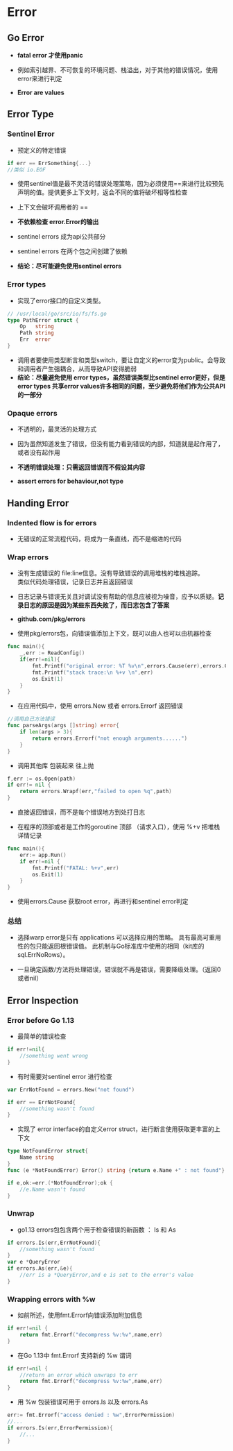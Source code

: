 # Error

## Go Error

* **fatal error 才使用panic**

* 例如索引越界、不可恢复的环境问题、栈溢出，对于其他的错误情况，使用error来进行判定

* **Error are values**

## Error Type

### Sentinel Error
  
* 预定义的特定错误

```go
if err == ErrSomething{...}
//类似 io.EOF
```

* 使用sentinel值是最不灵活的错误处理策略，因为必须使用==来进行比较预先声明的值。提供更多上下文时，返会不同的值将破坏相等性检查
* 上下文会破坏调用者的 ==  

* **不依赖检查 error.Error的输出**

* sentinel errors 成为api公共部分

* sentinel errors 在两个包之间创建了依赖

* **结论：尽可能避免使用sentinel errors**

### Error types

* 实现了error接口的自定义类型。

```go
// /usr/local/go/src/io/fs/fs.go
type PathError struct {
	Op   string
	Path string
	Err  error
}

```

* 调用者要使用类型断言和类型switch，要让自定义的error变为public。会导致和调用者产生强耦合，从而导致API变得脆弱
* **结论：尽量避免使用 error types，虽然错误类型比sentinel error更好，但是error types 共享error values许多相同的问题，至少避免将他们作为公共API的一部分**

### Opaque errors

* 不透明的，最灵活的处理方式
* 因为虽然知道发生了错误，但没有能力看到错误的内部，知道就是起作用了，或者没有起作用
* **不透明错误处理：只需返回错误而不假设其内容**

* **assert errors for behaviour,not type**

## Handing Error

### Indented flow is for errors

* 无错误的正常流程代码，将成为一条直线，而不是缩进的代码

### Wrap errors

* 没有生成错误的 file:line信息。没有导致错误的调用堆栈的堆栈追踪。  
        类似代码处理错误，记录日志并且返回错误

* 日志记录与错误无关且对调试没有帮助的信息应被视为噪音，应予以质疑。**记录日志的原因是因为某些东西失败了，而日志包含了答案**

* **github.com/pkg/errors**

* 使用pkg/errors包，向错误值添加上下文，既可以由人也可以由机器检查

```go
func main(){
    _,err := ReadConfig()
    if(err!=nil){
        fmt.Printf("original error: %T %v\n",errors.Cause(err),errors.Cause(err))
        fmt.Printf("stack trace:\n %+v \n",err)
        os.Exit(1)
    }
}

```

* 在应用代码中，使用 errors.New 或者 errors.Errorf 返回错误

```go
//调用自己方法错误
func parseArgs(args []string) error{
    if len(args > 3){
        return errors.Errorf("not enough arguments......")
    }
}
```

* 调用其他库 包装起来 往上抛

```go
f,err := os.Open(path)
if err!= nil {
    return errors.Wrapf(err,"failed to open %q",path)
}

```

* 直接返回错误，而不是每个错误地方到处打日志

* 在程序的顶部或者是工作的goroutine 顶部 （请求入口），使用 %+v 把堆栈详情记录

```go
func main(){
    err:= app.Run()
    if err!=nil {
        fmt.Printf("FATAL: %+v",err)
        os.Exit(1)
    }
}

```

* 使用errors.Cause 获取root error，再进行和sentinel error判定

### 总结

* 选择warp error是只有 applications 可以选择应用的策略。 具有最高可重用性的包只能返回根错误值。
    此机制与Go标准库中使用的相同（kit库的sql.ErrNoRows）。

* 一旦确定函数/方法将处理错误，错误就不再是错误，需要降级处理。（返回0 或者nil）

## Error Inspection

### Error before Go 1.13

* 最简单的错误检查

```go
if err!=nil{
    //something went wrong
}
```

* 有时需要对sentinel error 进行检查

```go
var ErrNotFound = errors.New("not found")

if err == ErrNotFound{
    //something wasn't found
}

```

* 实现了 error interface的自定义error struct，进行断言使用获取更丰富的上下文

```go
type NotFoundError struct{
    Name string
}
func (e *NotFoundError) Error() string {return e.Name +" : not found"}

if e,ok:=err.(*NotFoundError);ok {
    //e.Name wasn't found
}
```

### Unwrap

* go1.13 errors包包含两个用于检查错误的新函数 ： Is 和 As

```go
if errors.Is(err,ErrNotFound){
    //something wasn't found
}
var e *QueryError
if errors.As(err,&e){
    //err is a *QueryError,and e is set to the error's value
}
```

### Wrapping errors with %w

* 如前所述，使用fmt.Errorf向错误添加附加信息

```go
if err!=nil {
    return fmt.Errorf("decompress %v:%v",name,err)
}
```

* 在Go 1.13中 fmt.Errorf 支持新的 %w 谓词

```go
if err!=nil {
    //return an error which unwraps to err
    return fmt.Errorf("decompress %v:%w",name,err)
}
```

* 用 %w 包装错误可用于 errors.Is 以及 errors.As 

```go
err:= fmt.Errorf("access denied : %w",ErrorPermission)
//...
if errors.Is(err,ErrorPermission){
    //...
}
```
